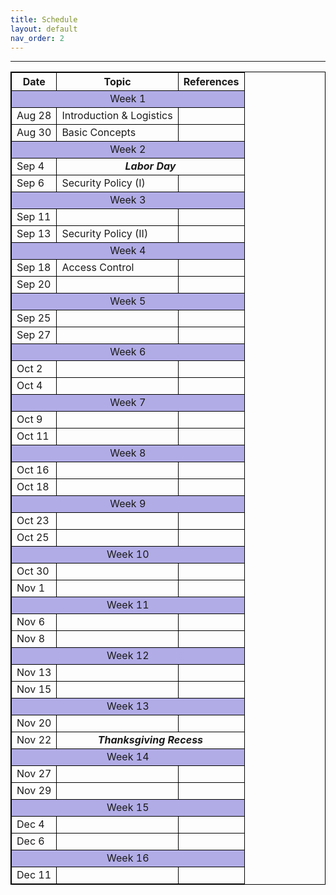 ```yaml
---
title: Schedule
layout: default
nav_order: 2
---
```



---
<style>
table, th, td {
  border: 1px solid black;
  border-collapse: collapse;
}
</style>

<table>
    <tr>
        <th>Date</th>
        <th>Topic</th>
        <th>References</th>
    </tr>
    <tr>
        <td colspan=3 style="background: #B1ACE6; text-align: center"> Week 1</td>
    </tr>
    <tr>
        <td>Aug 28</td>
        <td>Introduction & Logistics</td>
        <td></td>
    </tr>
        <tr>
        <td>Aug 30</td>
        <td>Basic Concepts</td>
        <td></td>
    </tr>
        <tr>
        <td colspan="3" style="background: #B1ACE6; text-align: center"> Week 2</td>
    </tr>
        <tr>
        <td>Sep 4</td>
        <td colspan="2" style="text-align: center"><i><b>Labor Day</b></i></td>   
    </tr>
        <tr>
        <td>Sep 6</td>
        <td>Security Policy (I)</td>
        <td></td>
    </tr>
    <tr>
        <td colspan="3" style="background: #B1ACE6; text-align: center"> Week 3</td>
    </tr>
        <tr>
        <td>Sep 11</td>
        <td></td>
        <td></td>
    </tr>
        <tr>
        <td>Sep 13</td>
        <td>Security Policy (II)</td>
        <td></td>
    </tr>
        <tr>
        <td colspan="3" style="background: #B1ACE6; text-align: center"> Week 4</td>
    </tr>
        <tr>
        <td>Sep 18</td>
        <td>Access Control</td>
        <td></td>
    </tr>
        <tr>
        <td>Sep 20</td>
        <td></td>
        <td></td>
    </tr>
        <tr>
        <td colspan="3" style="background: #B1ACE6; text-align: center"> Week 5</td>
    </tr>
        <tr>
        <td>Sep 25</td>
        <td></td>
        <td></td>
    </tr>
        <tr>
        <td>Sep 27</td>
        <td></td>
        <td></td>
    </tr>
    <tr>
        <td colspan="3" style="background: #B1ACE6; text-align: center"> Week 6</td>
    </tr>
        <tr>
        <td>Oct 2</td>
        <td></td>
        <td></td>
    </tr>
        <tr>
        <td>Oct 4</td>
        <td></td>
        <td></td>
    </tr>
    <tr>
        <td colspan="3" style="background: #B1ACE6; text-align: center"> Week 7</td>
    </tr>
        <tr>
        <td>Oct 9</td>
        <td></td>
        <td></td>
    </tr>
        <tr>
        <td>Oct 11</td>
        <td></td>
        <td></td>
    </tr>
    <tr>
        <td colspan="3" style="background: #B1ACE6; text-align: center"> Week 8</td>
    </tr>
        <tr>
        <td>Oct 16</td>
        <td></td>
        <td></td>
    </tr>
        <tr>
        <td>Oct 18</td>
        <td></td>
        <td></td>
    </tr>
    <tr>
        <td colspan="3" style="background: #B1ACE6; text-align: center"> Week 9</td>
    </tr>
        <tr>
        <td>Oct 23</td>
        <td></td>
        <td></td>
    </tr>
        <tr>
        <td>Oct 25</td>
        <td></td>
        <td></td>
    </tr>
    <tr>
        <td colspan="3" style="background: #B1ACE6; text-align: center"> Week 10</td>
    </tr>
        <tr>
        <td>Oct 30</td>
        <td></td>
        <td></td>
    </tr>
        <tr>
        <td>Nov 1</td>
        <td></td>
        <td></td>
    </tr>
    <tr>
        <td colspan="3" style="background: #B1ACE6; text-align: center"> Week 11</td>
    </tr>
        <tr>
        <td>Nov 6</td>
        <td></td>
        <td></td>
    </tr>
        <tr>
        <td>Nov 8</td>
        <td></td>
        <td></td>
    </tr>
    <tr>
        <td colspan="3" style="background: #B1ACE6; text-align: center"> Week 12</td>
    </tr>
        <tr>
        <td>Nov 13</td>
        <td></td>
        <td></td>
    </tr>
        <tr>
        <td>Nov 15</td>
        <td></td>
        <td></td>
    </tr>
    <tr>
        <td colspan="3" style="background: #B1ACE6; text-align: center"> Week 13</td>
    </tr>
        <tr>
        <td>Nov 20</td>
        <td></td>
        <td></td>
    </tr>
        <tr>
        <td>Nov 22</td>
        <td colspan="2" style="text-align: center"><i><b>Thanksgiving Recess</b></i></td>
    </tr>
    <tr>
        <td colspan="3" style="background: #B1ACE6; text-align: center"> Week 14</td>
    </tr>
        <tr>
        <td>Nov 27</td>
        <td></td>
        <td></td>
    </tr>
        <tr>
        <td>Nov 29</td>
        <td></td>
        <td></td>
    </tr>
     <tr>
        <td colspan="3" style="background: #B1ACE6; text-align: center"> Week 15</td>
    </tr>
        <tr>
        <td>Dec 4</td>
        <td></td>
        <td></td>
    </tr>
        <tr>
        <td>Dec 6</td>
        <td></td>
        <td></td>
    </tr>
     <tr>
        <td colspan="3" style="background: #B1ACE6; text-align: center"> Week 16</td>
    </tr>
        <tr>
        <td>Dec 11</td>
        <td></td>
        <td></td>
    </tr>
</table>